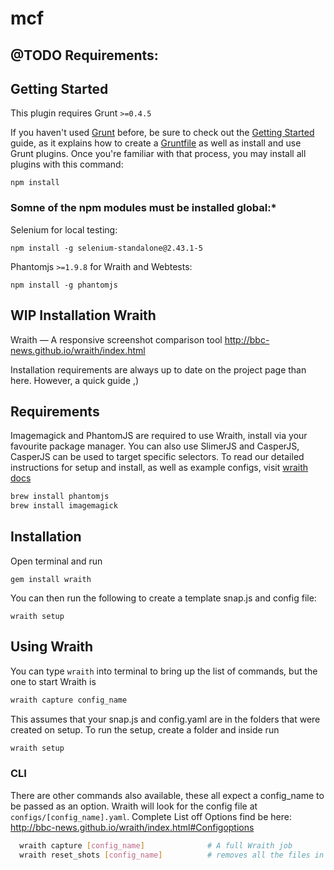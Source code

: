 mcf
===

@TODO Requirements:
-------------------

## Getting Started
This plugin requires Grunt `>=0.4.5`

If you haven't used [Grunt](http://gruntjs.com/) before, be sure to check out the [Getting Started](http://gruntjs.com/getting-started) guide, as it explains how to create a [Gruntfile](http://gruntjs.com/sample-gruntfile) as well as install and use Grunt plugins. Once you're familiar with that process, you may install all plugins with this command:

```shell
npm install
```

### Somne of the npm modules must be installed global:*
Selenium for local testing:
```shell
npm install -g selenium-standalone@2.43.1-5
```

Phantomjs `>=1.9.8` for Wraith and Webtests:
```shell
npm install -g phantomjs
```


WIP Installation Wraith
-----------------------

Wraith — A responsive screenshot comparison tool http://bbc-news.github.io/wraith/index.html

Installation requirements are always up to date on the project page than here. However, a quick guide ,)

## Requirements

Imagemagick and PhantomJS are required to use Wraith, install via your favourite package manager. You can also use SlimerJS and CasperJS, CasperJS can be used to target specific selectors. To read our detailed instructions for setup and install, as well as example configs, visit [wraith docs](http://bbc-news.github.io/wraith/index.html)

```sh
brew install phantomjs
brew install imagemagick
```

## Installation

Open terminal and run

    gem install wraith

You can then run the following to create a template snap.js and config file:

    wraith setup

## Using Wraith
You can type `wraith` into terminal to bring up the list of commands, but the one to start Wraith is

```sh
wraith capture config_name
```

This assumes that your snap.js and config.yaml are in the folders that were created on setup. To run the setup, create a folder and inside run

```sh
wraith setup
```

### CLI

There are other commands also available, these all expect a config_name to be passed as an option. Wraith will look for the config file at `configs/[config_name].yaml`. Complete List off Options find be here: http://bbc-news.github.io/wraith/index.html#Configoptions

```sh
  wraith capture [config_name]              # A full Wraith job
  wraith reset_shots [config_name]          # removes all the files in the shots folder
```